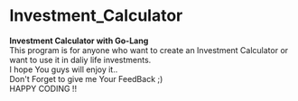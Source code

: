 # Investment_Calculator
<b>Investment Calculator with Go-Lang</b>
<br>
This program is for anyone who want to create an Investment Calculator or want to use it in daliy life investments.
<br>
I hope You guys will enjoy it..
<br>
Don't Forget to give me Your FeedBack ;)
<br>
HAPPY CODING !!
